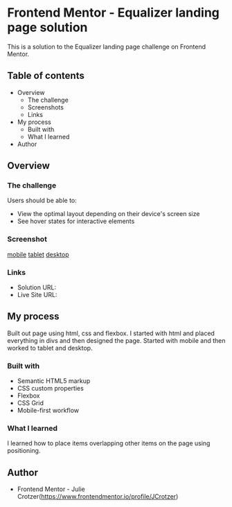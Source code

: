 # Frontend Mentor - Equalizer landing page solution

This is a solution to the Equalizer landing page challenge on Frontend Mentor. 

## Table of contents

- Overview
  - The challenge
  - Screenshots
  - Links
- My process
  - Built with
  - What I learned
- Author

## Overview

### The challenge

Users should be able to:

- View the optimal layout depending on their device's screen size
- See hover states for interactive elements

### Screenshot

[mobile](./screenshots/mobile.PNG)
[tablet](./screenshots/tablet.PNG)
[desktop](./screenshots/desktop.PNG)

### Links

- Solution URL: 
- Live Site URL: 

## My process
Built out page using html, css and flexbox. I started with html and placed everything in divs and then designed the page. Started with mobile and then worked to tablet and desktop. 

### Built with

- Semantic HTML5 markup
- CSS custom properties
- Flexbox
- CSS Grid
- Mobile-first workflow


### What I learned

I learned how to place items overlapping other items on the page using positioning.

## Author

- Frontend Mentor - Julie Crotzer(https://www.frontendmentor.io/profile/JCrotzer)